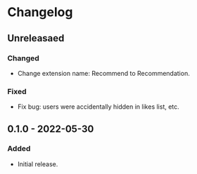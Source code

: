 # Changelog

## Unreleasaed

### Changed

- Change extension name: Recommend to Recommendation.

### Fixed

- Fix bug: users were accidentally hidden in likes list, etc.

## 0.1.0 - 2022-05-30

### Added

- Initial release.
